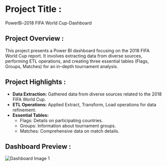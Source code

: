 # Project Title :

PowerBi-2018 FIFA World Cup-Dashboard

## Project Overview :

This project presents a Power BI dashboard focusing on the 2018 FIFA World Cup report. 
It involves extracting data from diverse sources, performing ETL operations, and creating three essential tables (Flags, Groups, Matches) for an in-depth tournament analysis.

## Project Highlights :

- **Data Extraction:** Gathered data from diverse sources related to the 2018 FIFA World Cup.
- **ETL Operations:** Applied Extract, Transform, Load operations for data refinement.
- **Essential Tables:**
  - Flags: Details on participating countries.
  - Groups: Information about tournament groups.
  - Matches: Comprehensive data on match details.

## Dashboard Preview :

![Dashboard Image 1](<Image URL 1>)
